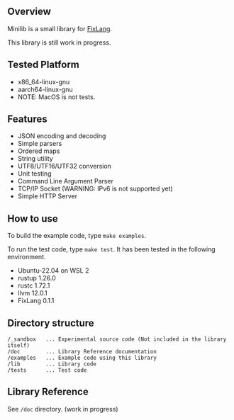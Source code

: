 ## Overview

Minilib is a small library for [FixLang](https://github.com/tttmmmyyyy/fixlang).

This library is still work in progress.

## Tested Platform
- x86_64-linux-gnu
- aarch64-linux-gnu
- NOTE: MacOS is not tests.

## Features

- JSON encoding and decoding
- Simple parsers
- Ordered maps
- String utility
- UTF8/UTF16/UTF32 conversion
- Unit testing
- Command Line Argument Parser
- TCP/IP Socket (WARNING: IPv6 is not supported yet)
- Simple HTTP Server

## How to use

To build the example code, type `make examples`.

To run the test code, type `make test`. It has been tested in the following environment.

- Ubuntu-22.04 on WSL 2
- rustup 1.26.0
- rustc 1.72.1
- llvm 12.0.1
- FixLang 0.1.1

## Directory structure

```
/_sandbox   ... Experimental source code (Not included in the library itself)
/doc        ... Library Reference documentation
/examples   ... Example code using this library
/lib        ... Library code
/tests      ... Test code
```

## Library Reference

See `/doc` directory. (work in progress)
